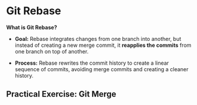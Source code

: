 # Git Rebase

**What is Git Rebase?**

* **Goal:** Rebase integrates changes from one branch into another, but instead of creating a new merge commit, it **reapplies the commits** from one branch on top of another.

* **Process:** Rebase rewrites the commit history to create a linear sequence of commits, avoiding merge commits and creating a cleaner history.

## Practical Exercise: Git Merge